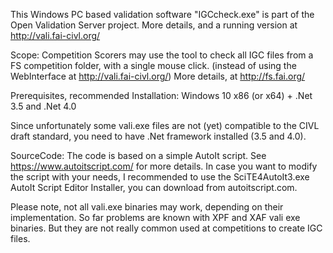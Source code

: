 This Windows PC based validation software "IGCcheck.exe"
is part of the Open Validation Server project. 
More details, and a running version at http://vali.fai-civl.org/


Scope:
Competition Scorers may use the tool to check all IGC files
from a FS competition folder, with a single mouse click.
(instead of using the WebInterface at http://vali.fai-civl.org/)
More details, at http://fs.fai.org/


Prerequisites, recommended Installation:
Windows 10 x86 (or x64) + .Net 3.5 and .Net 4.0

Since unfortunately some vali.exe files are not (yet) compatible
to the CIVL draft standard, you need to have .Net framework 
installed (3.5 and 4.0). 

SourceCode:
The code is based on a simple AutoIt script. 
See https://www.autoitscript.com/  for more details.
In case you want to modify the script with your needs, I recommended
to use the SciTE4AutoIt3.exe AutoIt Script Editor Installer, you can
download from autoitscript.com.

Please note, not all vali.exe binaries may work, depending on their 
implementation.
So far problems are known with XPF and XAF vali exe binaries.
But they are not really common used at competitions to create IGC files.

